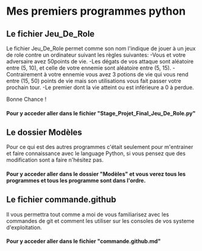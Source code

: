 # Mes premiers programmes python

## Le fichier Jeu_De_Role
Le fichier Jeu_De_Role permet comme son nom l'indique de jouer à un jeux de role contre un ordinateur suivant les règles suivantes:
-Vous et votre adversaire avez 50points de vie.
-Les dégats de vos attaque sont aléatoire entre (5, 10), et celle de votre ennemie sont aléatoire entre (5, 15).
-Contrairement à votre ennemie vous avez 3 potions de vie qui vous rend entre (15, 50) points de vie mais son utilisations vous fait passer votre prochain tour.
-Le premier dont la vie atteint ou est inférieure a 0 à perdue.

Bonne Chance !
#### Pour y acceder aller dans le fichier "Stage_Projet_Final_Jeu_De_Role.py"

## Le dossier Modèles 
Pour ce qui est des autres programmes c'était seulement pour m'entrainer et faire connaissance avec le language Python, si vous pensez que des modification sont a faire n'hésitez pas.
#### Pour y acceder aller dans le dossier "Modèles" et vous verez tous les programmes et tous les programme sont dans l'ordre. 

## Le fichier commande.github
Il vous permettra tout comme a moi de vous familiarisez avec les commandes de git et comment les utiliser sur les consoles de vos systeme d'exploitation.
#### Pour y acceder aller dans le fichier "commande.github.md"
